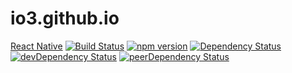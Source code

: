 # io3.github.io

[React Native](https://github.com/facebook/react-native) 
[![Build Status](https://travis-ci.org/facebook/react-native.svg?branch=master)](https://travis-ci.org/facebook/react-native)  [![npm version](https://badge.fury.io/js/react-native.svg)](http://badge.fury.io/js/react-native)
[![Dependency Status][deps-badge-react-native]][deps-react-native]
[![devDependency Status][dev-deps-badge-react-native]][dev-deps-react-native]
[![peerDependency Status][peer-deps-badge-react-native]][peer-deps-react-native]

[deps-badge-react-native]: https://david-dm.org/facebook/react-native.svg
[deps-react-native]: https://david-dm.org/facebook/react-native
[dev-deps-badge-react-native]: https://david-dm.org/facebook/react-native/dev-status.svg
[dev-deps-react-native]: https://david-dm.org/facebook/react-native#info=devDependencies
[peer-deps-badge-react-native]: https://david-dm.org/facebook/react-native/peer-status.svg
[peer-deps-react-native]: https://david-dm.org/facebook/react-native#info=peerDependencies 


[deps-badge]: https://david-dm.org/io3/echarts.svg
[deps]: https://david-dm.org/io3/echarts
[dev-deps-badge]: https://david-dm.org/io3/echarts/dev-status.svg
[dev-deps]: https://david-dm.org/io3/echarts#info=devDependencies
[peer-deps-badge]: https://david-dm.org/io3/echarts/peer-status.svg
[peer-deps]: https://david-dm.org/io3/echarts#info=peerDependencies 
